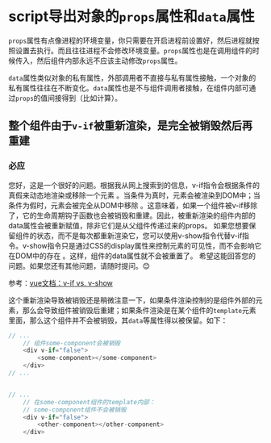 # script导出对象的`props`属性和`data`属性

`props`属性有点像进程的环境变量，你只需要在开启进程前设置好，然后进程就按照设置去执行。而且往往进程不会修改环境变量。`props`属性也是在调用组件的时候传入，然后组件内部永远不应该主动修改`props`属性。

`data`属性类似对象的私有属性，外部调用者不直接与私有属性接触，一个对象的私有属性往往在不断变化。`data`属性也是不与组件调用者接触，在组件内部可通过`props`的值间接得到（比如计算）。

## 整个组件由于`v-if`被重新渲染，是完全被销毁然后再重建

### 必应

您好，这是一个很好的问题。根据我从网上搜索到的信息，v-if指令会根据条件的真假来动态地渲染或移除一个元素 。当条件为真时，元素会被渲染到DOM中；当条件为假时，元素会被完全从DOM中移除 。这意味着，如果一个组件被v-if移除了，它的生命周期钩子函数也会被销毁和重建。因此，被重新渲染的组件内部的data属性会被重新赋值，除非它们是从父组件传递过来的props。
如果您想要保留组件的状态，而不是每次都重新渲染它，您可以使用v-show指令代替v-if指令。v-show指令只是通过CSS的display属性来控制元素的可见性，而不会影响它在DOM中的存在 。这样，组件的data属性就不会被重置了。
希望这能回答您的问题。如果您还有其他问题，请随时提问。😊

参考：[vue文档：v-if vs. v-show](https://cn.vuejs.org/guide/essentials/conditional.html#v-if-vs-v-show)

这个重新渲染导致被销毁还是稍微注意一下，如果条件渲染控制的是组件外部的元素，那么会导致组件被销毁后重建；如果条件渲染是在某个组件的`template`元素里面，那么这个组件并不会被销毁，其`data`等属性得以被保留。如下：

~~~javascript
// ...
    // 组件some-component会被销毁
    <div v-if="false">
        <some-component></some-component>  
    </div>
// ...


// ...
    // 在some-component组件的template内部：
    // some-component组件不会被销毁
    <div v-if="false">
        <other-component></other-component>  
    </div>
~~~
